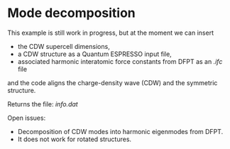 # Mode decomposition

This example is still work in progress, but at the moment we can insert

* the CDW supercell dimensions,
* a CDW structure as a Quantum ESPRESSO input file,
* associated harmonic interatomic force constants from DFPT as an *.ifc* file

and the code aligns the charge-density wave (CDW) and the symmetric structure.

Returns the file: *info.dat*

Open issues:

* Decomposition of CDW modes into harmonic eigenmodes from DFPT.
* It does not work for rotated structures.
